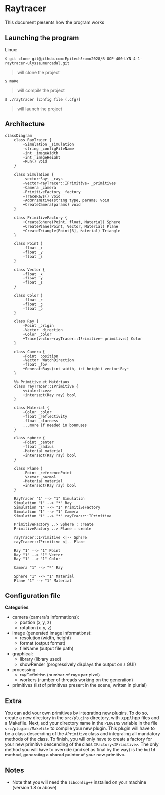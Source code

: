 # Raytracer

This document presents how the program works

## Launching the program
Linux:
```shell
$ git clone git@github.com:EpitechPromo2028/B-OOP-400-LYN-4-1-raytracer-ulysse.mercadal.git
```
> will clone the project

```shell
$ make
```
> will compile the project

```shell
$ ./raytracer [config file (.cfg)]
```
> will launch the project

## Architecture
```mermaid
classDiagram
    class RayTracer {
        -Simulation _simulation
        -string _configFileName
        -int _imageWidth
        -int _imageHeight
        +Run() void
    }

    class Simulation {
        -vector~Ray~ _rays
        -vector~rayTracer::IPrimitive~ _primitives
        -Camera _camera
        -PrimitiveFactory _factory
        +TraceRays() void
        +AddPrimitive(string type, params) void
        +CreateCamera(params) void
    }

    class PrimitiveFactory {
        +CreateSphere(Point, float, Material) Sphere
        +CreatePlane(Point, Vector, Material) Plane
        +CreateTriangle(Point[3], Material) Triangle
    }

    class Point {
        -float _x
        -float _y
        -float _z
    }

    class Vector {
        -float _x
        -float _y
        -float _z
    }

    class Color {
        -float _r
        -float _g
        -float _b
    }

    class Ray {
        -Point _origin
        -Vector _direction
        -Color _color
        +Trace(vector~rayTracer::IPrimitive~ primitives) Color
    }

    class Camera {
        -Point _position
        -Vector _WatchDirection
        -float _fov
        +GenerateRays(int width, int height) vector~Ray~
    }

    %% Primitive et Matériaux
    class rayTracer::IPrimitive {
        <<interface>>
        +intersect(Ray ray) bool
    }

    class Material {
        -Color _color
        -float _reflectivity
        -float _blurness
        ...more if needed in bonnuses
    }

    class Sphere {
        -Point _center
        -float _radius
        -Material material
        +intersect(Ray ray) bool
    }

    class Plane {
        -Point _referencePoint
        -Vector _normal
        -Material material
        +intersect(Ray ray) bool
    }

    RayTracer "1" --> "1" Simulation
    Simulation "1" --> "*" Ray
    Simulation "1" --> "1" PrimitiveFactory
    Simulation "1" --> "1" Camera
    Simulation "1" --> "*" rayTracer::IPrimitive

    PrimitiveFactory ..> Sphere : create
    PrimitiveFactory ..> Plane : create

    rayTracer::IPrimitive <|-- Sphere
    rayTracer::IPrimitive <|-- Plane

    Ray "1" --> "1" Point
    Ray "1" --> "1" Vector
    Ray "1" --> "1" Color

    Camera "1" --> "*" Ray

    Sphere "1" --> "1" Material
    Plane "1" --> "1" Material
```

## Configuration file
**Categories**
- camera (camera's informations):
    - postion (x, y, z)
    - rotation (x, y, z)
- image (generated image informations):
    - resolution (width, height)
    - format (output format)
    - fileName (output file path)
- graphical:
    - library (library used)
    - showRender (progressively displays the output on a GUI)
- processing:
    - rayDefinition (number of rays per pixel)
    - workers (number of threads working on the generation)
- primitives (list of primitives present in the scene, written in plurial)

## Extra
You can add your own primitives by integrating new plugins. To do so, create a new directory in the `src/plugins` directory, with .cpp/.hpp files and a Makefile. Next, add your directory name in the `PLUGINS` variable in the file `src/plugins/Makefile` to compile your new plugin.
This plugin will have to be a class descending of the `APrimitive` class and integrating all mandatory methods of the class. To finish, you will only have to create a factory for your new primitive descending of the class `IFactory<IPrimitive>`. The only method you will have to override (and set as final by the way) is the `build` method, generating a shared pointer of your new primitive.

## Notes
- Note that you will need the `libconfig++` installed on your machine (version 1.8 or above)